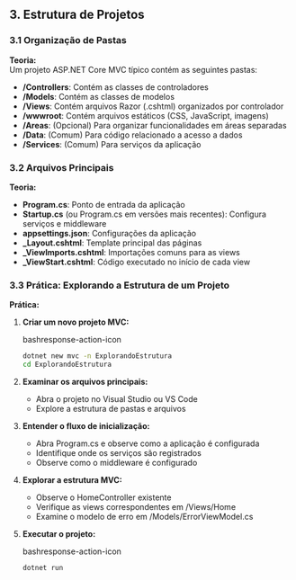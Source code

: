 ## 3. Estrutura de Projetos

### 3.1 Organização de Pastas

**Teoria:**  
Um projeto ASP.NET Core MVC típico contém as seguintes pastas:

- **/Controllers**: Contém as classes de controladores
- **/Models**: Contém as classes de modelos
- **/Views**: Contém arquivos Razor (.cshtml) organizados por controlador
- **/wwwroot**: Contém arquivos estáticos (CSS, JavaScript, imagens)
- **/Areas**: (Opcional) Para organizar funcionalidades em áreas separadas
- **/Data**: (Comum) Para código relacionado a acesso a dados
- **/Services**: (Comum) Para serviços da aplicação

### 3.2 Arquivos Principais

**Teoria:**

- **Program.cs**: Ponto de entrada da aplicação
- **Startup.cs** (ou Program.cs em versões mais recentes): Configura serviços e middleware
- **appsettings.json**: Configurações da aplicação
- **_Layout.cshtml**: Template principal das páginas
- **_ViewImports.cshtml**: Importações comuns para as views
- **_ViewStart.cshtml**: Código executado no início de cada view

### 3.3 Prática: Explorando a Estrutura de um Projeto

**Prática:**

1. **Criar um novo projeto MVC:**
    
    bashresponse-action-icon
    
    ```bash
    dotnet new mvc -n ExplorandoEstrutura
    cd ExplorandoEstrutura
    ```
    
2. **Examinar os arquivos principais:**
    
    - Abra o projeto no Visual Studio ou VS Code
    - Explore a estrutura de pastas e arquivos
3. **Entender o fluxo de inicialização:**
    
    - Abra Program.cs e observe como a aplicação é configurada
    - Identifique onde os serviços são registrados
    - Observe como o middleware é configurado
4. **Explorar a estrutura MVC:**
    
    - Observe o HomeController existente
    - Verifique as views correspondentes em /Views/Home
    - Examine o modelo de erro em /Models/ErrorViewModel.cs
5. **Executar o projeto:**
    
    bashresponse-action-icon
    
    ```bash
    dotnet run
    ```